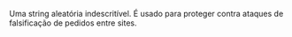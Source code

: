 Uma string aleatória indescritível. É usado para proteger contra ataques de falsificação de pedidos entre sites.